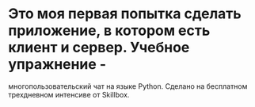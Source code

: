 # Это моя первая попытка сделать приложение, в котором есть клиент и сервер. Учебное упражнение - 
многопользовательский чат на языке Python. Сделано на бесплатном трехдневном интенсиве от Skillbox.
